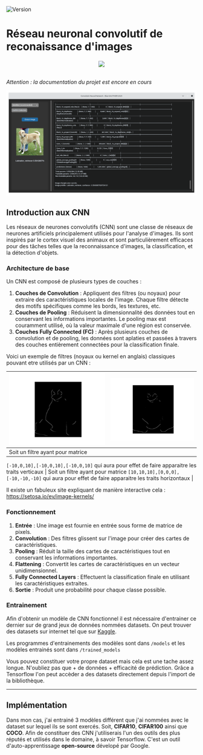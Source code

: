 ![Version](https://img.shields.io/github/v/tag/elias-utf8/convolutional-neural-network?label=version&color=blue)
# Réseau neuronal convolutif de reconaissance d'images

<div align="center">
  <img src="https://upload.wikimedia.org/wikipedia/commons/a/ab/TensorFlow_logo.svg" width="350" style="vertical-align: middle" />
</div>

<br>

*Attention : la documentation du projet est encore en cours*

![Aperçu de l'application](screenshots/app_screen.png)

## Introduction aux CNN

Les réseaux de neurones convolutifs (CNN) sont une classe de réseaux de neurones artificiels principalement utilisés pour l'analyse d'images. Ils sont inspirés par le cortex visuel des animaux et sont particulièrement efficaces pour des tâches telles que la reconnaissance d'images, la classification, et la détection d'objets.

### Architecture de base

Un CNN est composé de plusieurs types de couches :

1. **Couches de Convolution** : Appliquent des filtres (ou noyaux) pour extraire des caractéristiques locales de l'image. Chaque filtre détecte des motifs spécifiques comme les bords, les textures, etc.
2. **Couches de Pooling** : Réduisent la dimensionnalité des données tout en conservant les informations importantes. Le pooling max est couramment utilisé, où la valeur maximale d'une région est conservée.
3. **Couches Fully Connected (FC)** : Après plusieurs couches de convolution et de pooling, les données sont aplaties et passées à travers des couches entièrement connectées pour la classification finale.


Voici un exemple de filtres (noyaux ou kernel en anglais) classiques pouvant etre utilisés par un CNN : 

| ![Tux_2](screenshots/tux_3.png) | ![Tux_3](screenshots/tux_4.png) |
|---------------------------------|---------------------------------|
| Soit un filtre ayant pour matrice
 `[-10,0,10],[-10,0,10],[-10,0,10]`
 qui aura pour effet de faire apparaitre les traits verticaux                          | Soit un filtre ayant pour matrice `[10,10,10],[0,0,0],[-10,-10,-10]` qui aura pour effet de faire apparaitre les traits horizontaux                           |


Il existe un fabuleux site expliquant de manière interactive cela : https://setosa.io/ev/image-kernels/

### Fonctionnement

1. **Entrée** : Une image est fournie en entrée sous forme de matrice de pixels.
2. **Convolution** : Des filtres glissent sur l'image pour créer des cartes de caractéristiques.
3. **Pooling** : Réduit la taille des cartes de caractéristiques tout en conservant les informations importantes.
4. **Flattening** : Convertit les cartes de caractéristiques en un vecteur unidimensionnel.
5. **Fully Connected Layers** : Effectuent la classification finale en utilisant les caractéristiques extraites.
6. **Sortie** : Produit une probabilité pour chaque classe possible.

### Entrainement 

Afin d'obtenir un modèle de CNN fonctionnel il est nécessaire d'entrainer ce dernier sur de grand jeux de données nommées datasets. On peut trouver des datasets sur internet tel que sur [Kaggle](https://www.kaggle.com/datasets).


Les programmes d'entrainements des modèles sont dans `/models` et les modèles entrainés sont dans `/trained_models`

Vous pouvez constituer votre propre dataset mais cela est une tache assez longue. N'oubliez pas que + de données + efficacité de prédiction.
Grâce a Tensorflow l'on peut accèder a des datasets directement depuis l'import de la bibliothèque.

---
## Implémentation
Dans mon cas, j'ai entrainé 3 modèles différent que j'ai nommées avec le dataset sur lequel ils se sont exercés. Soit, **CIFAR10**, **CIFAR100** ainsi que **COCO**. Afin de constituer des CNN j'utiliserais l'un des outils des plus réputés et utilisés dans le domaine, à savoir Tensorflow. C'est un outil d'auto-apprentissage **open-source** dévelopé par Google.
